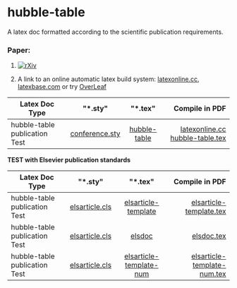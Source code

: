 # hubble-table

A latex doc formatted according to the scientific publication requirements.

### Paper:

1. [![rXiv](https://img.shields.io/badge/rXiv-2002.0190-orange.svg?style=flat)](https://vixra.org/pdf/2002.0190v6.pdf)

2. A link to an online automatic latex build system: [latexonline.cc](https://latexonline.cc/compile?git=https%3A%2F%2Fgithub.com%2FLaGuer%2Fhubble-table&target=main.tex&command=pdflatex), [latexbase.com](https://latexbase.com) or try [OverLeaf](https://www.overleaf.com/)

| Latex Doc Type                |      "*.sty"                 |        "*.tex"              |      Compile in PDF                                                                                                                                    |
| ----------------------------- |:----------------------------:|:---------------------------:|-------------------------------------------------------------------------------------------------------------------------------------------------------:|
|hubble-table publication Test  |[conference.sty](conference.sty)| [hubble-table](hubble-table.tex )       |[latexonline.cc hubble-table.tex](https://latexonline.cc/compile?git=https%3A%2F%2Fgithub.com%2FLaGuer%2Fhubble-table&target=hubble-table.tex&command=pdflatex)      |





**TEST with Elsevier publication standards**


| Latex Doc Type                |      "*.sty"                 |        "*.tex"              |      Compile in PDF                                                                                                                                    |
| ----------------------------- |:----------------------------:|:---------------------------:|-------------------------------------------------------------------------------------------------------------------------------------------------------:|
|hubble-table publication Test  |[elsarticle.cls](elsarticle.cls)| [elsarticle-template](elsarticle-template.tex )       |[elsarticle-template.tex](https://latexonline.cc/compile?git=https%3A%2F%2Fgithub.com%2FLaGuer%2Fhubble-table&target=elsarticle-template.tex&command=pdflatex)      |
|hubble-table publication Test  |[elsarticle.cls](elsarticle.sty)| [elsdoc](elsedoc.tex )       |[elsdoc.tex](https://latexonline.cc/compile?git=https%3A%2F%2Fgithub.com%2FLaGuer%2Fhubble-table&target=elsdoc.tex&command=pdflatex)      |
|hubble-table publication Test  |[elsarticle.cls](elsarticle.sty)| [elsarticle-template-num](elsarticle-template-num.tex )       |[elsarticle-template-num.tex](https://latexonline.cc/compile?git=https%3A%2F%2Fgithub.com%2FLaGuer%2Fhubble-table&target=elsarticle-template-num.tex&command=pdflatex)      |
